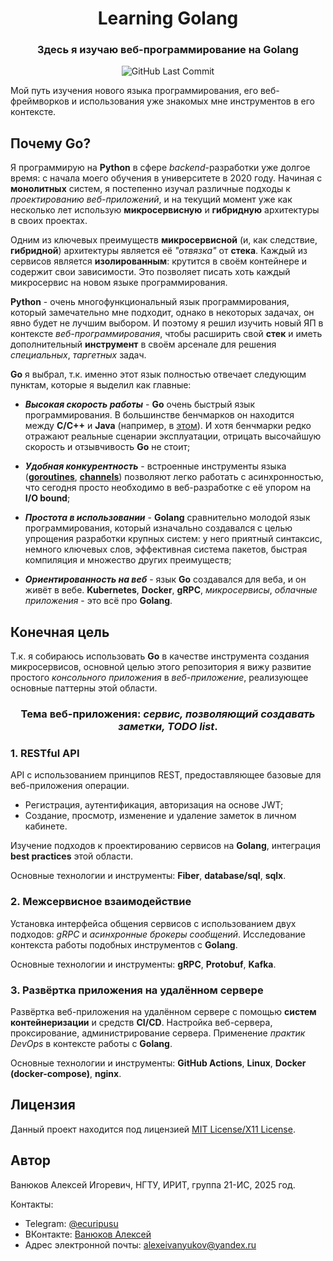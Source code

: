 <div align="center">
    <h1>
        <b>Learning Golang</b>
    </h1>
    <h3>
        Здесь я изучаю веб-программирование на Golang
    </h3>
    <img alt="GitHub Last Commit" src="https://img.shields.io/github/last-commit/alex6712/learning-golang?logo=GitHub">
</div>

Мой путь изучения нового языка программирования, его веб-фреймворков и использования уже знакомых мне инструментов в его контексте.

## Почему Go?

Я программирую на **Python** в сфере _backend_-разработки уже долгое время: с начала моего обучения в университете в 2020 году. Начиная с **монолитных** систем, я постепенно изучал различные подходы к _проектированию веб-приложений_, и на текущий момент уже как несколько лет использую **микросервисную** и **гибридную** архитектуры в своих проектах.

Одним из ключевых преимуществ **микросервисной** (и, как следствие, **гибридной**) архитектуры является её _"отвязка"_ от **стека**. Каждый из сервисов является **изолированным**: крутится в своём контейнере и содержит свои зависимости. Это позволяет писать хоть каждый микросервис на новом языке программирования.

**Python** - очень многофункциональный язык программирования, который замечательно мне подходит, однако в некоторых задачах, он явно будет не лучшим выбором. И поэтому я решил изучить новый ЯП в контексте _веб-программирования_, чтобы расширить свой **стек** и иметь дополнительный **инструмент** в своём арсенале для решения _специальных_, _таргетных_ задач.

**Go** я выбрал, т.к. именно этот язык полностью отвечает следующим пунктам, которые я выделил как главные:

- **_Высокая скорость работы_** - **Go** очень быстрый язык программирования. В большинстве бенчмарков он находится между **C/C++** и **Java** (например, в [этом](https://github.com/jabbalaci/SpeedTests)). И хотя бенчмарки редко отражают реальные сценарии эксплуатации, отрицать высочайшую скорость и отзывчивость **Go** не стоит;

- **_Удобная конкурентность_** - встроенные инструменты языка ([**goroutines**](https://go.dev/tour/concurrency/1), [**channels**](https://go.dev/tour/concurrency/2)) позволяют легко работать с асинхронностью, что сегодня просто необходимо в веб-разработке с её упором на **I/O bound**;

- **_Простота в использовании_** - **Golang** сравнительно молодой язык программирования, который изначально создавался с целью упрощения разработки крупных систем: у него приятный синтаксис, немного ключевых слов, эффективная система пакетов, быстрая компиляция и множество других преимуществ;

- **_Ориентированность на веб_** - язык **Go** создавался для веба, и он живёт в вебе. **Kubernetes**, **Docker**, **gRPC**, _микросервисы_, _облачные приложения_ - это всё про **Golang**.

## Конечная цель

Т.к. я собираюсь использовать **Go** в качестве инструмента создания микросервисов, основной целью этого репозитория я вижу развитие простого _консольного приложения_ в _веб-приложение_, реализующее основные паттерны этой области.

<div align="center"><h3>Тема веб-приложения: <b><i>сервис, позволяющий создавать заметки, TODO list</i></b>.</h3></div>

### 1. RESTful API

API с использованием принципов REST, предоставляющее базовые для веб-приложения операции.
- Регистрация, аутентификация, авторизация на основе JWT;
- Создание, просмотр, изменение и удаление заметок в личном кабинете.

Изучение подходов к проектированию сервисов на **Golang**, интеграция **best practices** этой области.

Основные технологии и инструменты: **Fiber**, **database/sql**, **sqlx**.

### 2. Межсервисное взаимодействие

Установка интерфейса общения сервисов с использованием двух подходов: _gRPC_ и _асинхронные брокеры сообщений_. Исследование контекста работы подобных инструментов с **Golang**.

Основные технологии и инструменты: **gRPC**, **Protobuf**, **Kafka**.

### 3. Развёртка приложения на удалённом сервере

Развёртка веб-приложения на удалённом сервере с помощью **систем контейнеризации** и средств **CI/CD**. Настройка веб-сервера, проксирование, администрирование сервера. Применение _практик DevOps_ в контексте работы с **Golang**.

Основные технологии и инструменты: **GitHub Actions**, **Linux**, **Docker (docker-compose)**, **nginx**.

## Лицензия

Данный проект находится под лицензией [MIT License/X11 License](https://github.com/alex6712/learning-rust/blob/master/LICENSE).

## Автор

Ванюков Алексей Игоревич, НГТУ, ИРИТ, группа 21-ИС, 2025 год.

Контакты:
- Telegram: [@ecuripusu](https://t.me/ecuripusu)
- ВКонтакте: [Ванюков Алексей](https://vk.com/zerolevelmath)
- Адрес электронной почты: alexeivanyukov@yandex.ru
